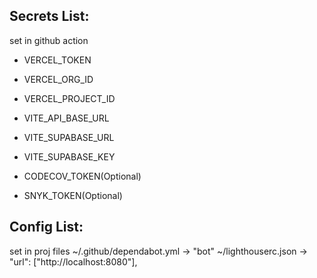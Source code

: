 ## Secrets List:

set in github action

- VERCEL_TOKEN
- VERCEL_ORG_ID
- VERCEL_PROJECT_ID
- VITE_API_BASE_URL
- VITE_SUPABASE_URL
- VITE_SUPABASE_KEY

- CODECOV_TOKEN(Optional)
- SNYK_TOKEN(Optional)

## Config List:

set in proj files
~/.github/dependabot.yml -> "bot"
~/lighthouserc.json -> "url": ["http://localhost:8080"],
